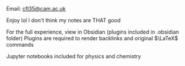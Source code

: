 Email: cfl35@cam.ac.uk

Enjoy lol I don't think my notes are THAT good

For the full experience, view in Obsidian (plugins included in .obsidian folder)
Plugins are required to render backlinks and original $\LaTeX$ commands

Jupyter notebooks included for physics and chemistry